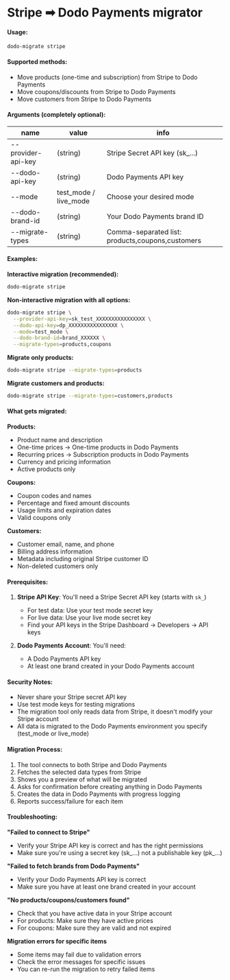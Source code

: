 # Stripe ➡ Dodo Payments migrator

#### Usage:
```
dodo-migrate stripe
```

#### Supported methods:
- Move products (one-time and subscription) from Stripe to Dodo Payments
- Move coupons/discounts from Stripe to Dodo Payments
- Move customers from Stripe to Dodo Payments

#### Arguments (completely optional):
| name | value | info
--- | --- | ---
| --provider-api-key | (string) | Stripe Secret API key (sk_...)
| --dodo-api-key | (string) | Dodo Payments API key
| --mode | test_mode / live_mode | Choose your desired mode
| --dodo-brand-id | (string) | Your Dodo Payments brand ID
| --migrate-types | (string) | Comma-separated list: products,coupons,customers

#### Examples:

**Interactive migration (recommended):**
```bash
dodo-migrate stripe
```

**Non-interactive migration with all options:**
```bash
dodo-migrate stripe \
  --provider-api-key=sk_test_XXXXXXXXXXXXXXXX \
  --dodo-api-key=dp_XXXXXXXXXXXXXXXX \
  --mode=test_mode \
  --dodo-brand-id=brand_XXXXXX \
  --migrate-types=products,coupons
```

**Migrate only products:**
```bash
dodo-migrate stripe --migrate-types=products
```

**Migrate customers and products:**
```bash
dodo-migrate stripe --migrate-types=customers,products
```

#### What gets migrated:

**Products:**
- Product name and description
- One-time prices → One-time products in Dodo Payments
- Recurring prices → Subscription products in Dodo Payments
- Currency and pricing information
- Active products only

**Coupons:**
- Coupon codes and names
- Percentage and fixed amount discounts
- Usage limits and expiration dates
- Valid coupons only

**Customers:**
- Customer email, name, and phone
- Billing address information
- Metadata including original Stripe customer ID
- Non-deleted customers only

#### Prerequisites:

1. **Stripe API Key**: You'll need a Stripe Secret API key (starts with `sk_`)
   - For test data: Use your test mode secret key
   - For live data: Use your live mode secret key
   - Find your API keys in the Stripe Dashboard → Developers → API keys

2. **Dodo Payments Account**: You'll need:
   - A Dodo Payments API key
   - At least one brand created in your Dodo Payments account

#### Security Notes:

- Never share your Stripe secret API key
- Use test mode keys for testing migrations
- The migration tool only reads data from Stripe, it doesn't modify your Stripe account
- All data is migrated to the Dodo Payments environment you specify (test_mode or live_mode)

#### Migration Process:

1. The tool connects to both Stripe and Dodo Payments
2. Fetches the selected data types from Stripe
3. Shows you a preview of what will be migrated
4. Asks for confirmation before creating anything in Dodo Payments
5. Creates the data in Dodo Payments with progress logging
6. Reports success/failure for each item

#### Troubleshooting:

**"Failed to connect to Stripe"**
- Verify your Stripe API key is correct and has the right permissions
- Make sure you're using a secret key (sk_...) not a publishable key (pk_...)

**"Failed to fetch brands from Dodo Payments"**
- Verify your Dodo Payments API key is correct
- Make sure you have at least one brand created in your account

**"No products/coupons/customers found"**
- Check that you have active data in your Stripe account
- For products: Make sure they have active prices
- For coupons: Make sure they are valid and not expired

**Migration errors for specific items**
- Some items may fail due to validation errors
- Check the error messages for specific issues
- You can re-run the migration to retry failed items

